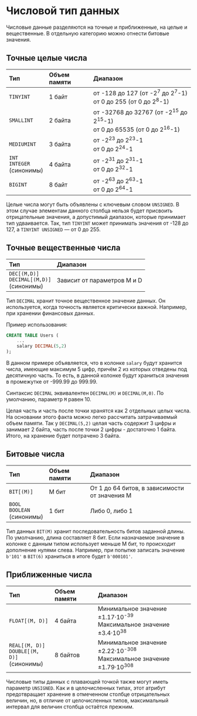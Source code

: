 # Числовой тип данных

Числовые данные разделяются на точные и приближенные, на целые и вещественные. В отдельную категорию можно отнести битовые значения.

## Точные целые числа

| Тип                                      | Объем памяти | Диапазон                                                                                                    |
| :--------------------------------------- | :----------- | :---------------------------------------------------------------------------------------------------------- |
| `TINYINT`                                | 1 байт       | от -128 до 127 (от -2<sup>7</sup> до 2<sup>7</sup>-1) <br /> от 0 до 255 (от 0 до 2<sup>8</sup>-1)          |
| `SMALLINT`                               | 2 байта      | от -32768 до 32767 (от -2<sup>15</sup> до 2<sup>15</sup>-1) <br /> от 0 до 65535 (от 0 до 2<sup>16</sup>-1) |
| `MEDIUMINT`                              | 3 байта      | от -2<sup>23</sup> до 2<sup>23</sup>-1 <br /> от 0 до 2<sup>24</sup>-1                                      |
| `INT` <br /> `INTEGER` <br /> (синонимы) | 4 байта      | от -2<sup>31</sup> до 2<sup>31</sup>-1 <br /> от 0 до 2<sup>32</sup>-1                                      |
| `BIGINT`                                 | 8 байт       | от -2<sup>63</sup> до 2<sup>63</sup>-1 <br /> от 0 до 2<sup>64</sup>-1                                      |

Целые числа могут быть объявлены с ключевым словом `UNSIGNED`. В этом случае элементам данного столбца нельзя будет присвоить отрицательные значения,
а допустимый диапазон, которые принимает тип удваивается. Так, тип `TINYINT` может принимать значения от -128 до 127, а `TINYINT UNSIGNED` — от 0 до 255.

## Точные вещественные числа

| Тип                                                    | Диапазон                    |
| :----------------------------------------------------- | :-------------------------- |
| `DEC[(M,D)]` <br /> `DECIMAL[(M,D)]` <br /> (синонимы) | Зависит от параметров M и D |

Тип `DECIMAL` хранит точное вещественное значение данных. Он используется, когда точность является критически важной. Например, при хранении финансовых данных.

Пример использования:

```sql
CREATE TABLE Users (
    ...
    salary DECIMAL(5,2)
);
```

В данном примере объявляется, что в колонке `salary` будут хранится числа, имеющие максимум 5 цифр, причём 2 из которых отведены под десятичную часть.
То есть, в данной колонке будут храниться значения в промежутке от -999.99 до 999.99.

Синтаксис `DECIMAL` эквивалентен `DECIMAL(M)` и `DECIMAL(M,0)`. По умолчанию, параметр `M` равен 10.

Целая часть и часть после точки хранятся как 2 отдельных целых числа.
На основании этого факта можно легко рассчитать затрачиваемый объем памяти. Так у `DECIMAL(5,2)` целая часть содержит 3 цифры и занимает 2 байта,
часть после точки 2 цифры - достаточно 1 байта. Итого, на хранение будет потрачено 3 байта.

## Битовые числа

| Тип                                       | Объем памяти | Диапазон                                      |
| :---------------------------------------- | :----------- | :-------------------------------------------- |
| `BIT[(M)]`                                | M бит        | От 1 до 64 битов, в зависимости от значения M |
| `BOOL` <br /> `BOOLEAN` <br /> (синонимы) | 1 бит        | Либо 0, либо 1                                |

Тип данных `BIT(M)` хранит последовательность битов заданной длины. По умолчанию, длина составляет 8 бит.
Если назначаемое значение в колонке с данным типом использует меньше M бит, то происходит дополнение нулями слева.
Например, при попытке записать значение` b'101'` в `BIT(6)` храниться в итоге будет `b'000101'`.

## Приближенные числа

| Тип                                                      | Объем памяти | Диапазон                                                                                         |
| :------------------------------------------------------- | :----------- | :----------------------------------------------------------------------------------------------- |
| `FLOAT[(M, D)]`                                          | 4 байта      | Минимальное значение ±1.17·10<sup>-39</sup> <br /> Максимальное значение ±3.4·10<sup>38</sup>    |
| `REAL[(M, D)]` <br /> `DOUBLE[(M, D)]` <br /> (синонимы) | 8 байтов     | Минимальное значение ±2.22·10<sup>-308</sup> <br /> Максимальное значение ±1.79·10<sup>308</sup> |

Числовые типы данных с плавающей точкой также могут иметь параметр `UNSIGNED`.
Как и в целочисленных типах, этот атрибут предотвращает хранение в отмеченном столбце отрицательных величин, но,
в отличие от целочисленных типов, максимальный интервал для величин столбца остаётся прежним.
